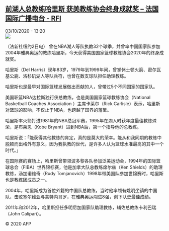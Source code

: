 <!--1601729714000-->
[前湖人总教练哈里斯 获美教练协会终身成就奖 – 法国国际广播电台 - RFI](http://www.rfi.fr//cn/contenu/20201003-%E5%89%8D%E6%B9%96%E4%BA%BA%E6%80%BB%E6%95%99%E7%BB%83%E5%93%88%E9%87%8C%E6%96%AF-%E8%8E%B7%E7%BE%8E%E6%95%99%E7%BB%83%E5%8D%8F%E4%BC%9A%E7%BB%88%E8%BA%AB%E6%88%90%E5%B0%B1%E5%A5%96)
------

<div>03/10/2020 - 13:20</div><img src="https://s.rfi.fr/media/display/67c397ba-056d-11eb-aab8-005056a964fe/w:310/p:16x9/spo0005b.201003192005.jpg"><div class="t-content__body u-clearfix"><p>（法新社纽约2日电）    曾在NBA湖人等队执教32个球季，并曾率中国国家队参加2004年雅典奥运的教练哈里斯，今天获得美国国家篮球教练协会2020年的终身成就奖。</p><p>    哈里斯（Del Harris）现年83岁，1979年到1999年间，曾掌休士顿火箭、密尔瓦基公鹿、洛杉矶湖人等队兵符，也曾在数支球队担任助理教练。</p><p>    哈里斯也是最早对国际篮球发展做出贡献的人，曾带过5个不同国家的国家队。</p><p>    美国职篮NBA达拉斯独行侠总教练，也是美国国家篮球教练协会（National Basketball Coaches Association ）主席卡莱尔（Rick Carlisle）表示，哈里斯对篮球的影响，不仅止于NBA，也跨越了国界的藩篱。</p><p>    哈里斯率火箭打进1981年的NBA总冠军赛，1995年在湖人时获年度最佳教练殊荣，是布莱恩（Kobe Bryant）进到NBA后，第一个指导他的总教练。</p><p>    哈里斯说：「能获得其他教练的肯定，真的是莫大的荣幸。能从和我同期的教练中脱颖而出格外有意义，因为我执教的世代，是许多人认为篮球水准最高的其中一个时代。」</p><p>    在国际赛的赛场上，哈里斯曾带领波多黎各队参加泛美运动会，1994年的国际篮球总会（FIBA）世界锦标赛，他是加拿大队总教练席尔兹（Ken Shields）的助理教练，汤加诺维奇（Rudy Tomjanovich）1998年带美国队参加世锦赛时，哈里斯也是教练团成员之一。</p><p>    2004年，哈里斯成为首位外籍的中国队总教练，当时他率领有姚明坐镇的中国队，击败塞尔维亚与蒙特内哥罗，在雅典奥运闯进8强，创下队史最佳成绩。</p><p>    2011年和2012年，哈里斯担任多明尼加国家队助理教练，辅佐总教练卡利巴瑞（John Calipari）。</p><p class="t-copyright">© 2020 AFP</p>        </div>
